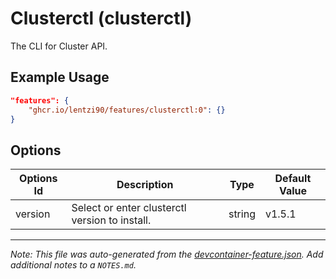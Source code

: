 
# Clusterctl (clusterctl)

The CLI for Cluster API.

## Example Usage

```json
"features": {
    "ghcr.io/lentzi90/features/clusterctl:0": {}
}
```

## Options

| Options Id | Description | Type | Default Value |
|-----|-----|-----|-----|
| version | Select or enter clusterctl version to install. | string | v1.5.1 |



---

_Note: This file was auto-generated from the [devcontainer-feature.json](https://github.com/lentzi90/features/blob/main/src/clusterctl/devcontainer-feature.json).  Add additional notes to a `NOTES.md`._
